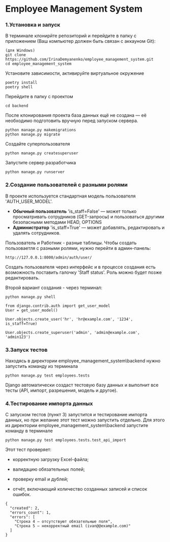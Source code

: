 # Employee Management System
### 1.Установка и запуск

В терминале клонирйте репозиторий и перейдите в папку с приложением (Ваш компьютер должен быть связан с аккауном Git):

```
(для Windows)
git clone https://github.com/IrinaDemyanenko/employee_management_system.git
cd employee_management_system
```
Установите зависимости, активируйте виртуальное окружение
```
poetry install
poetry shell
```
Перейдите в папку с проектом
```
cd backend
```
После клонирования проекта база данных ещё не создана —
её необходимо подготовить вручную перед запуском сервера.

```
python manage.py makemigrations
python manage.py migrate
```

Создайте суперпользователя
```
python manage.py createsuperuser
```

Запустите сервер разработчика
```
python manage.py runserver
```

### 2.Создание пользователей с разными ролями

В проекте используется стандартная модель пользователя 'AUTH_USER_MODEL'.

- **Обычный пользователь** 'is_staff=False' — может только просматривать сотрудников (GET-запросы) и пользоваться другими безопасными методами HEAD, OPTIONS
- **Администратор** 'is_staff=True' — может добавлять, редактировать и удалять сотрудников.

Пользователь и Работник - разные таблицы.
Чтобы создать пользоваетля с разными ролями, нужно перейти в админ-панель:

```
http://127.0.0.1:8000/admin/auth/user/
```
Создать пользователя через интерфейс и в процессе создания есть возможность поставить галочку 'Staff status'. Роль можно будет позже редактировать.

Второй вариант создания - через терминал:
```
python manage.py shell
```
```
from django.contrib.auth import get_user_model
User = get_user_model()

User.objects.create_user('hr', 'hr@example.com', '1234', is_staff=True)

User.objects.create_superuser('admin', 'admin@example.com', 'admin123')
```


### 3.Запуск тестов

Находясь в директории employee_management_system\backend нужно запустить команду из терминала
```
python manage.py test employees.tests
```
Django автоматически создаст тестовую базу данных
и выполнит все тесты (API, импорт, разрешения, модель и другое).

### 4.Тестирование импорта данных

С запуском тестов (пункт 3) запустится и тестирование импорта данных, но при желание этот тест можно запустить отдельно. Для этого из директории employee_management_system\backend
запустите команду в терминале
```
python manage.py test employees.tests.test_api_import
```

Этот тест проверяет:

- корректную загрузку Excel-файла;

- валидацию обязательных полей;

- проверку email и дублей;

- отчёт, включающий количество созданных записей и список ошибок.

```Пример отчёта в json:
{
  "created": 2,
  "errors_count": 1,
  "errors": [
    "Строка 4 — отсутствуют обязательные поля",
    "Строка 5 — некорректный email (ivan@@example.com)"
  ]
}
